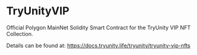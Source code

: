 # TryUnityVIP
Official Polygon MainNet Solidity Smart Contract for the TryUnity VIP NFT Collection.

Details can be found at: https://docs.tryunity.life/tryunity/tryunity-vip-nfts
